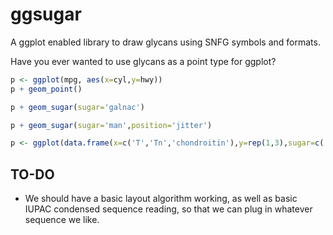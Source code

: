 # ggsugar

A ggplot enabled library to draw glycans using SNFG symbols and formats.

Have you ever wanted to use glycans as a point type for ggplot?

```R
p <- ggplot(mpg, aes(x=cyl,y=hwy))
p + geom_point()
```

```R
p + geom_sugar(sugar='galnac')
```

```R
p + geom_sugar(sugar='man',position='jitter')
```

```R
p <- ggplot(data.frame(x=c('T','Tn','chondroitin'),y=rep(1,3),sugar=c('gal(b1-3)galnac','glc','man')))+geom_sugar(aes(x,y,sugar=sugar),size=4,align="centre")+theme_minimal()+theme(axis.text.x=element_sugar())
```

## TO-DO

* We should have a basic layout algorithm working, as well as basic IUPAC condensed sequence reading, so that we can plug in whatever sequence we like.